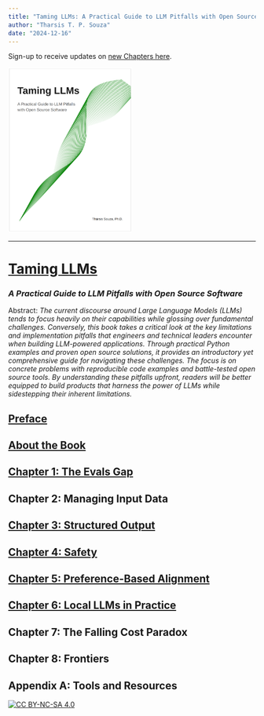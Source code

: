 ```yaml
---
title: "Taming LLMs: A Practical Guide to LLM Pitfalls with Open Source Software"
author: "Tharsis T. P. Souza"
date: "2024-12-16"
---
```


Sign-up to receive updates on [new Chapters here](https://tamingllm.substack.com/).

 <a href="https://www.tamingllms.com" target="_blank">
  <img src="../_static/cover_curve.png" style="background-color:white; width:50%;" alt="Taming LLMs Cover" />
 </a>

---
# [Taming LLMs](https://www.tamingllms.com)
### *A Practical Guide to LLM Pitfalls with Open Source Software*

Abstract: *The current discourse around Large Language Models (LLMs) tends to focus heavily on their capabilities while glossing over fundamental challenges. Conversely, this book takes a critical look at the key limitations and implementation pitfalls that engineers and technical leaders encounter when building LLM-powered applications. Through practical Python examples and proven open source solutions, it provides an introductory yet comprehensive guide for navigating these challenges. The focus is on concrete problems with reproducible code examples and battle-tested open source tools. By understanding these pitfalls upfront, readers will be better equipped to build products that harness the power of LLMs while sidestepping their inherent limitations.*

## [Preface](https://www.tamingllms.com/markdown/preface.html)

## [About the Book](https://www.tamingllms.com/markdown/intro.html)

## [Chapter 1: The Evals Gap](https://www.tamingllms.com/notebooks/evals.html)

## Chapter 2: Managing Input Data

## [Chapter 3: Structured Output](https://www.tamingllms.com/notebooks/structured_output.html)

## [Chapter 4: Safety](https://www.tamingllms.com/notebooks/safety.html)

## [Chapter 5: Preference-Based Alignment](https://www.tamingllms.com/notebooks/alignment.html)

## [Chapter 6: Local LLMs in Practice](https://www.tamingllms.com/notebooks/local.html)

## Chapter 7: The Falling Cost Paradox

## Chapter 8: Frontiers

## Appendix A: Tools and Resources


[![CC BY-NC-SA 4.0][cc-by-nc-sa-image]][cc-by-nc-sa]

[cc-by-nc-sa]: http://creativecommons.org/licenses/by-nc-sa/4.0/
[cc-by-nc-sa-image]: https://licensebuttons.net/l/by-nc-sa/4.0/88x31.png
[cc-by-nc-sa-shield]: https://img.shields.io/badge/License-CC-BY--NC--SA-4.0-lightgrey.svg